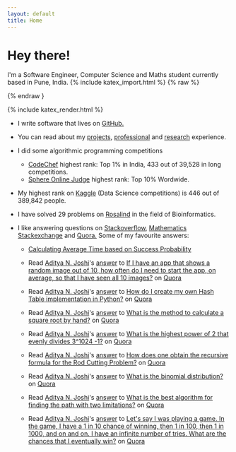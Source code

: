 ```yaml
---
layout: default
title: Home
---
```


# Hey there!

I'm a Software Engineer, Computer Science and Maths student currently based in Pune, India.
{% include katex_import.html %} 
{% raw %}
<!-- The Normal Distribution -->
<div class="equation" data-expr="\displaystyle P(x)=\frac{1}{\sigma\sqrt{2\pi}}e^{-\frac{(x-\mu)^2}{2\sigma ^2}}"></div>
{% endraw }

{% include katex_render.html %} 
* I write software that lives on [GitHub.](https://github.com/adijo) 

* You can read about my [projects](http://adijo.github.io/projects/), [professional](http://adijo.github.io/professional/) and [research](http://adijo.github.io/research/) experience.

* I did some algorithmic programming competitions
  * [CodeChef](https://www.codechef.com/users/adijo) highest rank: Top 1% in India, 433 out of 39,528 in long competitions.
  * [Sphere Online Judge](http://www.spoj.com/users/adijo/) highest rank: Top 10% Wordwide.

* My highest rank on [Kaggle](https://www.kaggle.com/adityanjoshi) (Data Science competitions) is 446 out of 389,842 people. 

* I have solved 29 problems on [Rosalind](http://rosalind.info/users/adijo/) in the field of Bioinformatics.

* I like answering questions on [Stackoverflow](http://stackoverflow.com/users/3375198/adijo), [Mathematics Stackexchange](http://math.stackexchange.com/users/113573/adijo) and [Quora.](https://www.quora.com/Aditya-N-Joshi) Some of my favourite answers:

  
  * [Calculating Average Time based on Success Probability](http://math.stackexchange.com/a/787923/113573)

  * <span class="quora-content-embed" data-name="If-I-have-an-app-that-shows-a-random-image-out-of-10-how-often-do-I-need-to-start-the-app-on-average-so-that-I-have-seen-all-10-images/answer/Aditya-N-Joshi">Read <a class="quora-content-link" data-width="559" load-full-answer="False" data-key="32cf67fed87b6eebb16a4ba730ac79aa" data-id="5563204" data-embed="bojnhmn" href="https://www.quora.com/If-I-have-an-app-that-shows-a-random-image-out-of-10-how-often-do-I-need-to-start-the-app-on-average-so-that-I-have-seen-all-10-images/answer/Aditya-N-Joshi" data-type="answer" data-height="250"><a href="https://www.quora.com/Aditya-N-Joshi">Aditya N. Joshi</a>&#039;s <a href="/If-I-have-an-app-that-shows-a-random-image-out-of-10-how-often-do-I-need-to-start-the-app-on-average-so-that-I-have-seen-all-10-images#ans5563204">answer</a> to <a href="/If-I-have-an-app-that-shows-a-random-image-out-of-10-how-often-do-I-need-to-start-the-app-on-average-so-that-I-have-seen-all-10-images" ref="canonical">If I have an app that shows a random image out of 10, how often do I need to start the app, on average, so that I have seen all 10 images?</a></a> on <a href="https://www.__nousername__.main.quora.com">Quora</a><script type="text/javascript" src="https://www.quora.com/widgets/content"></script></span>

  * <span class="quora-content-embed" data-name="How-do-I-create-my-own-Hash-Table-implementation-in-Python/answer/Aditya-N-Joshi">Read <a class="quora-content-link" data-width="559" load-full-answer="False" data-key="ab8dd7613ed5859ea844f3fdcbbea19f" data-id="3657478" data-embed="bojnhmn" href="https://www.quora.com/How-do-I-create-my-own-Hash-Table-implementation-in-Python/answer/Aditya-N-Joshi" data-type="answer" data-height="250"><a href="https://www.quora.com/Aditya-N-Joshi">Aditya N. Joshi</a>&#039;s <a href="/How-do-I-create-my-own-Hash-Table-implementation-in-Python#ans3657478">answer</a> to <a href="/How-do-I-create-my-own-Hash-Table-implementation-in-Python" ref="canonical">How do I create my own Hash Table implementation in Python?</a></a> on <a href="https://www.__nousername__.main.quora.com">Quora</a><script type="text/javascript" src="https://www.quora.com/widgets/content"></script></span>


  * <span class="quora-content-embed" data-name="What-is-the-method-to-calculate-a-square-root-by-hand/answer/Aditya-N-Joshi">Read <a class="quora-content-link" data-width="559" load-full-answer="False" data-key="94e2a33a88e3e8df48df8e869b05da81" data-id="2675512" data-embed="bojnhmn" href="https://www.quora.com/What-is-the-method-to-calculate-a-square-root-by-hand/answer/Aditya-N-Joshi" data-type="answer" data-height="250"><a href="https://www.quora.com/Aditya-N-Joshi">Aditya N. Joshi</a>&#039;s <a href="/What-is-the-method-to-calculate-a-square-root-by-hand#ans2675512">answer</a> to <a href="/What-is-the-method-to-calculate-a-square-root-by-hand" ref="canonical">What is the method to calculate a square root by hand?</a></a> on <a href="https://www.__nousername__.main.quora.com">Quora</a><script type="text/javascript" src="https://www.quora.com/widgets/content"></script></span>

  * <span class="quora-content-embed" data-name="What-is-the-highest-power-of-2-that-evenly-divides-3-1024-1/answer/Aditya-N-Joshi">Read <a class="quora-content-link" data-width="559" load-full-answer="False" data-key="c1b4f687c73d452ae6619654622d8085" data-id="4303267" data-embed="bojnhmn" href="https://www.quora.com/What-is-the-highest-power-of-2-that-evenly-divides-3-1024-1/answer/Aditya-N-Joshi" data-type="answer" data-height="250"><a href="https://www.quora.com/Aditya-N-Joshi">Aditya N. Joshi</a>&#039;s <a href="/What-is-the-highest-power-of-2-that-evenly-divides-3-1024-1#ans4303267">answer</a> to <a href="/What-is-the-highest-power-of-2-that-evenly-divides-3-1024-1" ref="canonical">What is the highest power of 2 that evenly divides 3^1024 -1?</a></a> on <a href="https://www.__nousername__.main.quora.com">Quora</a><script type="text/javascript" src="https://www.quora.com/widgets/content"></script></span>

  * <span class="quora-content-embed" data-name="How-does-one-obtain-the-recursive-formula-for-the-Rod-Cutting-Problem/answer/Aditya-N-Joshi">Read <a class="quora-content-link" data-width="559" load-full-answer="False" data-key="468445e7ef2adf33314c2f5aa2ad067c" data-id="6096895" data-embed="bojnhmn" href="https://www.quora.com/How-does-one-obtain-the-recursive-formula-for-the-Rod-Cutting-Problem/answer/Aditya-N-Joshi" data-type="answer" data-height="250"><a href="https://www.quora.com/Aditya-N-Joshi">Aditya N. Joshi</a>&#039;s <a href="/How-does-one-obtain-the-recursive-formula-for-the-Rod-Cutting-Problem#ans6096895">answer</a> to <a href="/How-does-one-obtain-the-recursive-formula-for-the-Rod-Cutting-Problem" ref="canonical">How does one obtain the recursive formula for the Rod Cutting Problem?</a></a> on <a href="https://www.__nousername__.main.quora.com">Quora</a><script type="text/javascript" src="https://www.quora.com/widgets/content"></script></span>

  * <span class="quora-content-embed" data-name="What-is-the-binomial-distribution/answer/Aditya-N-Joshi">Read <a class="quora-content-link" data-width="559" load-full-answer="False" data-key="e4d0086d098109cbe19a4ccf2c8aec20" data-id="2703760" data-embed="bojnhmn" href="https://www.quora.com/What-is-the-binomial-distribution/answer/Aditya-N-Joshi" data-type="answer" data-height="250"><a href="https://www.quora.com/Aditya-N-Joshi">Aditya N. Joshi</a>&#039;s <a href="/What-is-the-binomial-distribution#ans2703760">answer</a> to <a href="/What-is-the-binomial-distribution" ref="canonical">What is the binomial distribution?</a></a> on <a href="https://www.__nousername__.main.quora.com">Quora</a><script type="text/javascript" src="https://www.quora.com/widgets/content"></script></span>

  * <span class="quora-content-embed" data-name="What-is-the-best-algorithm-for-finding-the-path-with-two-limitations/answer/Aditya-N-Joshi">Read <a class="quora-content-link" data-width="559" load-full-answer="False" data-key="09dee7c735c3413e63f2fbc7eda5fc3a" data-id="9504273" data-embed="bojnhmn" href="https://www.quora.com/What-is-the-best-algorithm-for-finding-the-path-with-two-limitations/answer/Aditya-N-Joshi" data-type="answer" data-height="250"><a href="https://www.quora.com/Aditya-N-Joshi">Aditya N. Joshi</a>&#039;s <a href="/What-is-the-best-algorithm-for-finding-the-path-with-two-limitations#ans9504273">answer</a> to <a href="/What-is-the-best-algorithm-for-finding-the-path-with-two-limitations" ref="canonical">What is the best algorithm for finding the path with two limitations?</a></a> on <a href="https://www.__nousername__.main.quora.com">Quora</a><script type="text/javascript" src="https://www.quora.com/widgets/content"></script></span>

  * <span class="quora-content-embed" data-name="Lets-say-I-was-playing-a-game-In-the-game-I-have-a-1-in-10-chance-of-winning-then-1-in-100-then-1-in-1000-and-on-and-on-I-have-an-infinite-number-of-tries-What-are-the-chances-that-I-eventually-win/answer/Aditya-N-Joshi">Read <a class="quora-content-link" data-width="559" load-full-answer="False" data-key="48478776862c9b11a7f660d4950337a5" data-id="4617386" data-embed="bojnhmn" href="https://www.quora.com/Lets-say-I-was-playing-a-game-In-the-game-I-have-a-1-in-10-chance-of-winning-then-1-in-100-then-1-in-1000-and-on-and-on-I-have-an-infinite-number-of-tries-What-are-the-chances-that-I-eventually-win/answer/Aditya-N-Joshi" data-type="answer" data-height="250"><a href="https://www.quora.com/Aditya-N-Joshi">Aditya N. Joshi</a>&#039;s <a href="/Lets-say-I-was-playing-a-game-In-the-game-I-have-a-1-in-10-chance-of-winning-then-1-in-100-then-1-in-1000-and-on-and-on-I-have-an-infinite-number-of-tries-What-are-the-chances-that-I-eventually-win#ans4617386">answer</a> to <a href="/Lets-say-I-was-playing-a-game-In-the-game-I-have-a-1-in-10-chance-of-winning-then-1-in-100-then-1-in-1000-and-on-and-on-I-have-an-infinite-number-of-tries-What-are-the-chances-that-I-eventually-win" ref="canonical">Let&#039;s say I was playing a game. In the game, I have a 1 in 10 chance of winning, then 1 in 100, then 1 in 1000, and on and on. I have an infinite number of tries. What are the chances that I eventually win?</a></a> on <a href="https://www.__nousername__.main.quora.com">Quora</a><script type="text/javascript" src="https://www.quora.com/widgets/content"></script></span>


